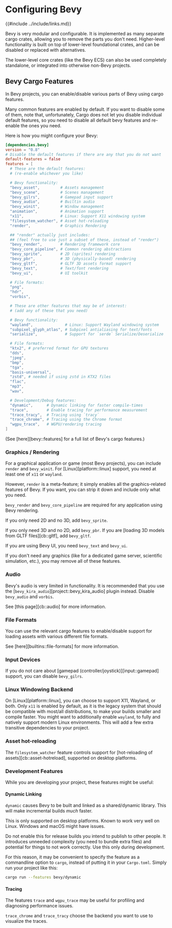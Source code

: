 # Configuring Bevy

{{#include ../include/links.md}}

Bevy is very modular and configurable. It is implemented as many separate
cargo crates, allowing you to remove the parts you don't need. Higher-level
functionality is built on top of lower-level foundational crates, and can
be disabled or replaced with alternatives.

The lower-level core crates (like the Bevy ECS) can also be used completely
standalone, or integrated into otherwise non-Bevy projects.

## Bevy Cargo Features

In Bevy projects, you can enable/disable various parts of Bevy using cargo features.

Many common features are enabled by default. If you want to disable some of
them, note that, unfortunately, Cargo does not let you disable individual
default features, so you need to disable all default bevy features and
re-enable the ones you need.

Here is how you might configure your Bevy:

```toml
[dependencies.bevy]
version = "0.8"
# Disable the default features if there are any that you do not want
default-features = false
features = [
  # These are the default features:
  # (re-enable whichever you like)

  # Bevy functionality:
  "bevy_asset",         # Assets management
  "bevy_scene",         # Scenes management
  "bevy_gilrs",         # Gamepad input support
  "bevy_audio",         # Builtin audio
  "bevy_winit",         # Window management
  "animation",          # Animation support
  "x11",                # Linux: Support X11 windowing system
  "filesystem_watcher", # Asset hot-reloading
  "render",             # Graphics Rendering

  ## "render" actually just includes:
  ## (feel free to use just a subset of these, instead of "render")
  "bevy_render",        # Rendering framework core
  "bevy_core_pipeline", # Common rendering abstractions
  "bevy_sprite",        # 2D (sprites) rendering
  "bevy_pbr",           # 3D (physically-based) rendering
  "bevy_gltf",          # GLTF 3D assets format support
  "bevy_text",          # Text/font rendering
  "bevy_ui",            # UI toolkit

  # File formats:
  "png",
  "hdr",
  "vorbis",

  # These are other features that may be of interest:
  # (add any of these that you need)

  # Bevy functionality:
  "wayland",              # Linux: Support Wayland windowing system
  "subpixel_glyph_atlas", # Subpixel antialiasing for text/fonts
  "serialize",            # Support for `serde` Serialize/Deserialize

  # File formats:
  "ktx2", # preferred format for GPU textures
  "dds",
  "jpeg",
  "bmp",
  "tga",
  "basis-universal",
  "zstd", # needed if using zstd in KTX2 files
  "flac",
  "mp3",
  "wav",

  # Development/Debug features:
  "dynamic",      # Dynamic linking for faster compile-times
  "trace",        # Enable tracing for performance measurement
  "trace_tracy",  # Tracing using `tracy`
  "trace_chrome", # Tracing using the Chrome format
  "wgpu_trace",   # WGPU/rendering tracing
]
```

(See [here][bevy::features] for a full list of Bevy's cargo features.)

### Graphics / Rendering

For a graphical application or game (most Bevy projects), you can include
`render` and `bevy_winit`. For [Linux][platform::linux] support, you need
at least one of `x11` or `wayland`.

However, `render` is a meta-feature; it simply enables all the graphics-related
features of Bevy. If you want, you can strip it down and include only what
you need.

`bevy_render` and `bevy_core_pipeline` are required for any application using
Bevy rendering.

If you only need 2D and no 3D, add `bevy_sprite`.

If you only need 3D and no 2D, add `bevy_pbr`. If you are [loading 3D models
from GLTF files][cb::gltf], add `bevy_gltf`.

If you are using Bevy UI, you need `bevy_text` and `bevy_ui`.

If you don't need any graphics (like for a dedicated game server, scientific
simulation, etc.), you may remove all of these features.

### Audio

Bevy's audio is very limited in functionality. It is recommended that you
use the [`bevy_kira_audio`][project::bevy_kira_audio] plugin instead. Disable
`bevy_audio` and `vorbis`.

See [this page][cb::audio] for more information.

### File Formats

You can use the relevant cargo features to enable/disable support for loading
assets with various different file formats.

See [here][builtins::file-formats] for more information.

### Input Devices

If you do not care about [gamepad (controller/joystick)][input::gamepad]
support, you can disable `bevy_gilrs`.

### Linux Windowing Backend

On [Linux][platform::linux], you can choose to support X11, Wayland,
or both. Only `x11` is enabled by default, as it is the legacy system
that should be compatible with most/all distributions, to make your builds
smaller and compile faster. You might want to additionally enable `wayland`,
to fully and natively support modern Linux environments. This will add a few
extra transitive dependencies to your project.

### Asset hot-reloading

The `filesystem_watcher` feature controls support for [hot-reloading of
assets][cb::asset-hotreload], supported on desktop platforms.

### Development Features

While you are developing your project, these features might be useful:

#### Dynamic Linking

`dynamic` causes Bevy to be built and linked as a shared/dynamic library.
This will make incremental builds *much* faster.

This is only supported on desktop platforms. Known to work very well on Linux.
Windows and macOS might have issues.

Do not enable this for release builds you intend to publish to other people.
It introduces unneeded complexity (you need to bundle extra files) and
potential for things to not work correctly. Use this only during development.

For this reason, it may be convenient to specify the feature as a commandline
option to `cargo`, instead of putting it in your `Cargo.toml`. Simply run your
project like this:

```sh
cargo run --features bevy/dynamic
```

#### Tracing

The features `trace` and `wgpu_trace` may be useful for profiling and
diagnosing performance issues.

`trace_chrome` and `trace_tracy` choose the backend you want to use to
visualize the traces.
